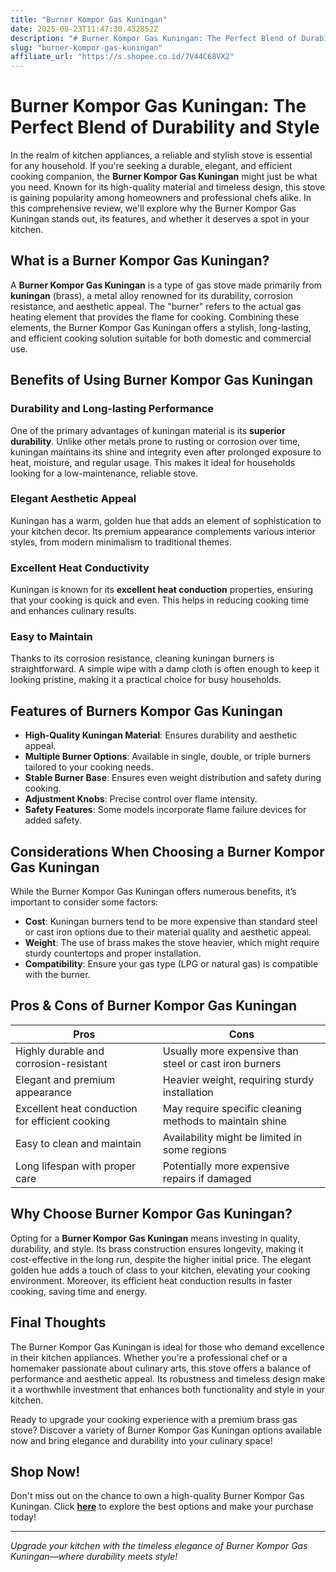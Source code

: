 ```yaml
---
title: "Burner Kompor Gas Kuningan"
date: 2025-08-23T11:47:30.432852Z
description: "# Burner Kompor Gas Kuningan: The Perfect Blend of Durability and Style..."
slug: "burner-kompor-gas-kuningan"
affiliate_url: "https://s.shopee.co.id/7V44C68VX2"
---
```

# Burner Kompor Gas Kuningan: The Perfect Blend of Durability and Style

In the realm of kitchen appliances, a reliable and stylish stove is essential for any household. If you're seeking a durable, elegant, and efficient cooking companion, the **Burner Kompor Gas Kuningan** might just be what you need. Known for its high-quality material and timeless design, this stove is gaining popularity among homeowners and professional chefs alike. In this comprehensive review, we'll explore why the Burner Kompor Gas Kuningan stands out, its features, and whether it deserves a spot in your kitchen.

## What is a Burner Kompor Gas Kuningan?

A **Burner Kompor Gas Kuningan** is a type of gas stove made primarily from **kuningan** (brass), a metal alloy renowned for its durability, corrosion resistance, and aesthetic appeal. The "burner" refers to the actual gas heating element that provides the flame for cooking. Combining these elements, the Burner Kompor Gas Kuningan offers a stylish, long-lasting, and efficient cooking solution suitable for both domestic and commercial use.

## Benefits of Using Burner Kompor Gas Kuningan

### Durability and Long-lasting Performance

One of the primary advantages of kuningan material is its **superior durability**. Unlike other metals prone to rusting or corrosion over time, kuningan maintains its shine and integrity even after prolonged exposure to heat, moisture, and regular usage. This makes it ideal for households looking for a low-maintenance, reliable stove.

### Elegant Aesthetic Appeal

Kuningan has a warm, golden hue that adds an element of sophistication to your kitchen decor. Its premium appearance complements various interior styles, from modern minimalism to traditional themes.

### Excellent Heat Conductivity

Kuningan is known for its **excellent heat conduction** properties, ensuring that your cooking is quick and even. This helps in reducing cooking time and enhances culinary results.

### Easy to Maintain

Thanks to its corrosion resistance, cleaning kuningan burners is straightforward. A simple wipe with a damp cloth is often enough to keep it looking pristine, making it a practical choice for busy households.

## Features of Burners Kompor Gas Kuningan

- **High-Quality Kuningan Material**: Ensures durability and aesthetic appeal.
- **Multiple Burner Options**: Available in single, double, or triple burners tailored to your cooking needs.
- **Stable Burner Base**: Ensures even weight distribution and safety during cooking.
- **Adjustment Knobs**: Precise control over flame intensity.
- **Safety Features**: Some models incorporate flame failure devices for added safety.

## Considerations When Choosing a Burner Kompor Gas Kuningan

While the Burner Kompor Gas Kuningan offers numerous benefits, it’s important to consider some factors:

- **Cost**: Kuningan burners tend to be more expensive than standard steel or cast iron options due to their material quality and aesthetic appeal.
- **Weight**: The use of brass makes the stove heavier, which might require sturdy countertops and proper installation.
- **Compatibility**: Ensure your gas type (LPG or natural gas) is compatible with the burner.

## Pros & Cons of Burner Kompor Gas Kuningan

| **Pros** | **Cons** |
| --- | --- |
| Highly durable and corrosion-resistant | Usually more expensive than steel or cast iron burners |
| Elegant and premium appearance | Heavier weight, requiring sturdy installation |
| Excellent heat conduction for efficient cooking | May require specific cleaning methods to maintain shine |
| Easy to clean and maintain | Availability might be limited in some regions |
| Long lifespan with proper care | Potentially more expensive repairs if damaged |

## Why Choose Burner Kompor Gas Kuningan?

Opting for a **Burner Kompor Gas Kuningan** means investing in quality, durability, and style. Its brass construction ensures longevity, making it cost-effective in the long run, despite the higher initial price. The elegant golden hue adds a touch of class to your kitchen, elevating your cooking environment. Moreover, its efficient heat conduction results in faster cooking, saving time and energy.

## Final Thoughts

The Burner Kompor Gas Kuningan is ideal for those who demand excellence in their kitchen appliances. Whether you're a professional chef or a homemaker passionate about culinary arts, this stove offers a balance of performance and aesthetic appeal. Its robustness and timeless design make it a worthwhile investment that enhances both functionality and style in your kitchen.

Ready to upgrade your cooking experience with a premium brass gas stove? Discover a variety of Burner Kompor Gas Kuningan options available now and bring elegance and durability into your culinary space!

## Shop Now!

Don't miss out on the chance to own a high-quality Burner Kompor Gas Kuningan. Click **[here](https://s.shopee.co.id/7V44C68VX2)** to explore the best options and make your purchase today!

---

*Upgrade your kitchen with the timeless elegance of Burner Kompor Gas Kuningan—where durability meets style!*